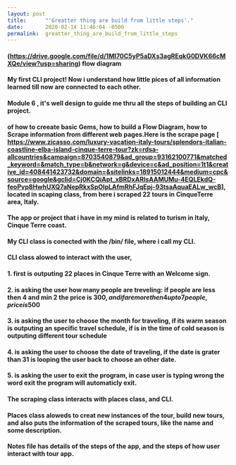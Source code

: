 ```yaml
---
layout: post
title:      "'Greatter thing are build from little steps'."
date:       2020-02-14 11:46:04 -0500
permalink:  greatter_thing_are_build_from_little_steps
---
```




#### (https://drive.google.com/file/d/1MI70C5yP5aDXs3agREqkG0DVK66cMXQe/view?usp=sharing) flow diagram

#### My first CLI project!  Now i understand how little pices of all information learned till now are connected to each other.
#### Module 6 , it's well design to guide me thru all the steps of building an CLI project.
#### of how to creeate basic Gems, how to build a Flow Diagram, how to Scrape information from different web pages.Here is the  scrape page [ https://www.zicasso.com/luxury-vacation-italy-tours/splendors-italian-coastline-elba-island-cinque-terre-tour?zk=rdsa-allcountries&campaign=8703540879&ad_group=93162100771&matched_keyword=&match_type=b&network=g&device=c&ad_position=1t1&creative_id=408441423732&domain=&sitelinks=18915012444&medium=cpc&source=google&gclid=Cj0KCQiApt_xBRDxARIsAAMUMu-4EQLEkdQ-feoPvp8HwhUXQ7aNepRkxSpOlpLAfmRhFJqEpj-93tsaAquaEALw_wcB], located in scaping class, from here i scraped 22 tours in CinqueTerre area, Italy. 
#### 
#### 
#### The app or project that i have in my mind is related to turism in Italy, Cinque Terre coast.
#### My CLI class is conected with the /bin/ file, where i call my CLI.
#### CLI class  alowed to interact with the user,
#### 1. first is outputing 22 places in Cinque Terre with an Welcome sign.
#### 2. is asking the user how many people are treveling: if people are less then 4 and min 2 the price is 300$, and if are more then 4 up to 7 people, price is 500$
#### 3. is asking the user to choose the month for traveling, if its warm season is outputing an specific travel schedule, if is in the time of cold season is outputing different tour schedule
#### 4. is asking the user to choose the date of traveling, if the date is grater than 31 is looping the user back to choose an other date. 
#### 5. is asking the user to exit the program, in case user is typing wrong the word exit the program will automaticly exit.
#### 
#### The scraping class interacts with places class, and CLI. 
#### Places class aloweds to creat new instances of the tour, build new tours, and also puts the information of the scraped tours, like the name and some description.  
#### Notes file has details of the steps of the app, and the steps of how user interact with tour app.
#### 
#### 
#### 
#### 
#### 
